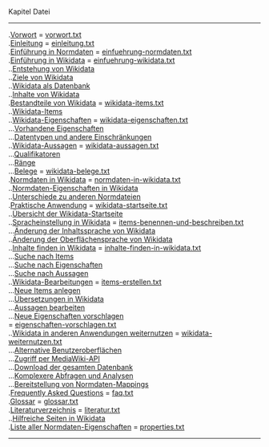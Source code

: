 Kapitel                                                                                                                       Datei
----------------------------------------------------------------------------------------------------------------------------- ------------------------------------------------------------------------------------------------------------------------------------------------
.[Vorwort](normdaten-in-wikidata.html#vorwort)                                                                                = [vorwort.txt](https://www.penflip.com/nichtich/normdaten-in-wikidata/blob/master/vorwort.txt)                                              
.[Einleitung](normdaten-in-wikidata.html#einleitung)                                                                          = [einleitung.txt](https://www.penflip.com/nichtich/normdaten-in-wikidata/blob/master/einleitung.txt)                                        
.[Einführung in Normdaten](normdaten-in-wikidata.html#einführung-in-normdaten)                                                = [einfuehrung-normdaten.txt](https://www.penflip.com/nichtich/normdaten-in-wikidata/blob/master/einfuehrung-normdaten.txt)                  
.[Einführung in Wikidata](normdaten-in-wikidata.html#einführung-in-wikidata)                                                  = [einfuehrung-wikidata.txt](https://www.penflip.com/nichtich/normdaten-in-wikidata/blob/master/einfuehrung-wikidata.txt)                    
..[Entstehung von Wikidata](normdaten-in-wikidata.html#entstehung-von-wikidata)                                                                                                                                                                                            
..[Ziele von Wikidata](normdaten-in-wikidata.html#ziele-von-wikidata)                                                                                                                                                                                                      
..[Wikidata als Datenbank](normdaten-in-wikidata.html#wikidata-als-datenbank)                                                                                                                                                                                              
..[Inhalte von Wikidata](normdaten-in-wikidata.html#inhalte-von-wikidata)                                                                                                                                                                                                  
.[Bestandteile von Wikidata](normdaten-in-wikidata.html#bestandteile-von-wikidata)                                            = [wikidata-items.txt](https://www.penflip.com/nichtich/normdaten-in-wikidata/blob/master/wikidata-items.txt)                                
..[Wikidata-Items](normdaten-in-wikidata.html#wikidataitems)                                                                                                                                                                                                               
..[Wikidata-Eigenschaften](normdaten-in-wikidata.html#wikidataeigenschaften)                                                  = [wikidata-eigenschaften.txt](https://www.penflip.com/nichtich/normdaten-in-wikidata/blob/master/wikidata-eigenschaften.txt)                
...[Vorhandene Eigenschaften](normdaten-in-wikidata.html#vorhandene-eigenschaften)                                                                                                                                                                                         
...[Datentypen und andere Einschränkungen](normdaten-in-wikidata.html#datentypen-und-andere-einschränkungen)                                                                                                                                                               
..[Wikidata-Aussagen](normdaten-in-wikidata.html#wikidataaussagen)                                                            = [wikidata-aussagen.txt](https://www.penflip.com/nichtich/normdaten-in-wikidata/blob/master/wikidata-aussagen.txt)                          
...[Qualifikatoren](normdaten-in-wikidata.html#qualifikatoren)                                                                                                                                                                                                             
...[Ränge](normdaten-in-wikidata.html#ränge)                                                                                                                                                                                                                               
...[Belege](normdaten-in-wikidata.html#belege)                                                                                = [wikidata-belege.txt](https://www.penflip.com/nichtich/normdaten-in-wikidata/blob/master/wikidata-belege.txt)                              
.[Normdaten in Wikidata](normdaten-in-wikidata.html#normdaten-in-wikidata)                                                    = [normdaten-in-wikidata.txt](https://www.penflip.com/nichtich/normdaten-in-wikidata/blob/master/normdaten-in-wikidata.txt)                  
..[Normdaten-Eigenschaften in Wikidata](normdaten-in-wikidata.html#normdateneigenschaften-in-wikidata)                                                                                                                                                                     
..[Unterschiede zu anderen Normdateien](normdaten-in-wikidata.html#unterschiede-zu-anderen-normdateien)                                                                                                                                                                    
.[Praktische Anwendung](normdaten-in-wikidata.html#praktische-anwendung)                                                      = [wikidata-startseite.txt](https://www.penflip.com/nichtich/normdaten-in-wikidata/blob/master/wikidata-startseite.txt)                      
..[Übersicht der Wikidata-Startseite](normdaten-in-wikidata.html#�bersicht-der-wikidatastartseite)                                                                                                                                                                         
..[Spracheinstellung in Wikidata](normdaten-in-wikidata.html#spracheinstellung-in-wikidata)                                   = [items-benennen-und-beschreiben.txt](https://www.penflip.com/nichtich/normdaten-in-wikidata/blob/master/items-benennen-und-beschreiben.txt)
...[Änderung der Inhaltssprache von Wikidata](normdaten-in-wikidata.html#�nderung-der-inhaltssprache-von-wikidata)                                                                                                                                                         
..[Änderung der Oberflächensprache von Wikidata](normdaten-in-wikidata.html#�nderung-der-oberflächensprache-von-wikidata)                                                                                                                                                  
..[Inhalte finden in Wikidata](normdaten-in-wikidata.html#inhalte-finden-in-wikidata)                                         = [inhalte-finden-in-wikidata.txt](https://www.penflip.com/nichtich/normdaten-in-wikidata/blob/master/inhalte-finden-in-wikidata.txt)        
...[Suche nach Items](normdaten-in-wikidata.html#suche-nach-items)                                                                                                                                                                                                         
...[Suche nach Eigenschaften](normdaten-in-wikidata.html#suche-nach-eigenschaften)                                                                                                                                                                                         
...[Suche nach Aussagen ](normdaten-in-wikidata.html#suche-nach-aussagen-)                                                                                                                                                                                                 
..[Wikidata-Bearbeitungen](normdaten-in-wikidata.html#wikidatabearbeitungen)                                                  = [items-erstellen.txt](https://www.penflip.com/nichtich/normdaten-in-wikidata/blob/master/items-erstellen.txt)                              
...[Neue Items anlegen](normdaten-in-wikidata.html#neue-items-anlegen)                                                                                                                                                                                                     
...[Übersetzungen in Wikidata](normdaten-in-wikidata.html#�bersetzungen-in-wikidata)                                                                                                                                                                                       
...[Aussagen bearbeiten](normdaten-in-wikidata.html#aussagen-bearbeiten)                                                                                                                                                                                                   
...[Neue Eigenschaften vorschlagen](normdaten-in-wikidata.html#neue-eigenschaften-vorschlagen)                                                                                                                                                                             
                                                                                                                              = [eigenschaften-vorschlagen.txt](https://www.penflip.com/nichtich/normdaten-in-wikidata/blob/master/eigenschaften-vorschlagen.txt)          
..[Wikidata in anderen Anwendungen weiternutzen](normdaten-in-wikidata.html#wikidata-in-anderen-anwendungen-weiternutzen)     = [wikidata-weiternutzen.txt](https://www.penflip.com/nichtich/normdaten-in-wikidata/blob/master/wikidata-weiternutzen.txt)                  
...[Alternative Benutzeroberflächen](normdaten-in-wikidata.html#alternative-benutzeroberflächen)                                                                                                                                                                           
...[Zugriff per MediaWiki-API](normdaten-in-wikidata.html#zugriff-per-mediawikiapi)                                                                                                                                                                                        
...[Download der gesamten Datenbank](normdaten-in-wikidata.html#download-der-gesamten-datenbank)                                                                                                                                                                           
...[Komplexere Abfragen und Analysen](normdaten-in-wikidata.html#komplexere-abfragen-und-analysen)                                                                                                                                                                         
...[Bereitstellung von Normdaten-Mappings](normdaten-in-wikidata.html#bereitstellung-von-normdatenmappings)                                                                                                                                                                
.[Frequently Asked Questions](normdaten-in-wikidata.html#frequently-asked-questions)                                          = [faq.txt](https://www.penflip.com/nichtich/normdaten-in-wikidata/blob/master/faq.txt)                                                      
.[Glossar](normdaten-in-wikidata.html#glossar)                                                                                = [glossar.txt](https://www.penflip.com/nichtich/normdaten-in-wikidata/blob/master/glossar.txt)                                              
.[Literaturverzeichnis](normdaten-in-wikidata.html#literaturverzeichnis)                                                      = [literatur.txt](https://www.penflip.com/nichtich/normdaten-in-wikidata/blob/master/literatur.txt)                                          
..[Hilfreiche Seiten in Wikidata](normdaten-in-wikidata.html#hilfreiche-seiten-in-wikidata)                                                                                                                                                                                
.[Liste aller Normdaten-Eigenschaften](normdaten-in-wikidata.html#liste-aller-normdateneigenschaften)                         = [properties.txt](https://www.penflip.com/nichtich/normdaten-in-wikidata/blob/master/properties.txt)                                        
----------------------------------------------------------------------------------------------------------------------------- ------------------------------------------------------------------------------------------------------------------------------------------------
